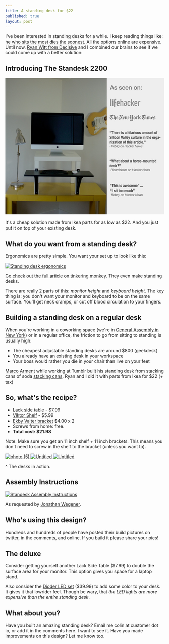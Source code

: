 ```yaml
---
title: A standing desk for $22
published: true
layout: post
---
```


I've been interested in standing desks for a while. I keep reading
things like: [he who sits the
most dies the
soonest](http://www.theatlantic.com/health/archive/2012/04/confirmed-he-who-sits-the-most-dies-the-soonest/256101/).
All the options online are expensive. Until now.  [Ryan Witt from Decisive](http://decisive.is/) and I combined our brains to see if we could come up with a better solution:

## Introducing The Standesk 2200

![Standesk 2200 Feature](/images/standesk-2200-feature-new.jpg)

It's a cheap solution made from Ikea parts for as low as $22. And you
just put it on top of your existing desk.

## What do you want from a standing desk?

Ergonomics are pretty simple. You want your set up to look like this:

[![Standing desk ergonomics](https://img.skitch.com/20120619-qqtq8nf6agxxk29cg9bsih8biq.png)](http://blog.tinkeringmonkey.com/do-your-back-a-favor-get-a-standing-desk/)

[Go check out the full article on tinkering monkey](http://blog.tinkeringmonkey.com/do-your-back-a-favor-get-a-standing-desk/). They even make standing desks.

There are really 2 parts of this: *monitor height* and *keyboard height*.
The key thing is: you don't want your monitor and keyboard to be on the same surface. You'll get neck cramps, or cut off blood circulation to your fingers.

## Building a standing desk on a regular desk

When you're working in a coworking space (we're in [General Assembly in New York](http://generalassemb.ly)) or in a regular office, the friction to go from sitting to standing is usually high:

* The cheapest adjustable standing desks are around $800 (geekdesk)
* You already have an existing desk in your workspace
* Your boss would rather you die in your chair than live on your feet

[Marco Arment](http://marco.org) while working at Tumblr built his standing desk from stacking cans of soda [stacking
cans](http://www.flickr.com/photos/marcoarment/3234209861/).
Ryan and I did it with parts from Ikea for $22 (+ tax)

## So, what's the recipe?

* [Lack side table](http://www.ikea.com/us/en/catalog/products/20011413/#/20011408) - $7.99
* [Viktor Shelf](http://www.ikea.com/us/en/catalog/products/20167961/) - $5.99
* [Ekby Valter bracket](http://www.ikea.com/us/en/catalog/products/56696109/#/80167473) $4.00 x 2
* Screws from home: free.
* **Total cost: $21.98**

Note: Make sure you get an 11 inch shelf + 11 inch brackets. This means
you don't need to screw in the shelf to the bracket (unless you want
to).


<a href="http://www.flickr.com/photos/colin_n/7403555302/" title="photo (5) by colin_n, on Flickr"><img src="http://farm8.staticflickr.com/7075/7403555302_0e4dbb44cb_m.jpg" width="180" height="240" alt="photo (5)"> </a> 
<a href="http://www.flickr.com/photos/colin_n/7403108166/" title="Untitled by colin_n, on Flickr"><img src="http://farm6.staticflickr.com/5321/7403108166_4b774c7115_m.jpg" width="179" height="240" alt="Untitled"> </a> 
<a href="http://www.flickr.com/photos/colin_n/7403108942/" title="Untitled by colin_n, on Flickr"><img src="http://farm8.staticflickr.com/7088/7403108942_fa38db52d2_m.jpg" width="179" height="240" alt="Untitled"> </a> 

^ The desks in action.

## Assembly Instructions

[![Standesk Assembly Instructions](https://img.skitch.com/20120620-d62cqnaggds35ww5du4hurhuef.png)](http://iamnotaprogrammer.com/Standesk_2200_Assembly_Instructions.pdf)

As requested by [Jonathan
Wegener](http://twitter.com/jwegener).

## Who's using this design?

Hundreds and hundreds of people have posted their build pictures on twitter, in the comments, and online. If you build it please share your pics!

## The deluxe

Consider getting yourself another Lack Side Table ($7.99) to double the surface
area for your monitor. This option gives you space for a laptop stand.

Also consider the [Dioder LED set](http://www.ikea.com/us/en/catalog/products/50192365/) ($39.99) to add some color to your desk. It gives it that lowrider feel. Though be wary, that *the LED lights are more expensive than the entire standing desk*.

## What about you?

Have you built an amazing standing desk? Email me colin at customer dot
io, or add it in the comments here. I want to see it. Have you made
improvements on this design? Let me know too.
